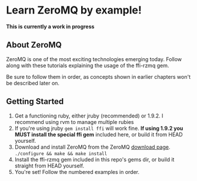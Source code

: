 # Learn ZeroMQ by example! #

**This is currently a work in progress**

## About ZeroMQ ##

ZeroMQ is one of the most exciting technologies emerging today. Follow along with these tutorials explaining the usage of the ffi-rzmq gem.

Be sure to follow them in order, as concepts shown in earlier chapters won't be described later on.

## Getting Started ##


1. Get a functioning ruby, either jruby (recommended) or 1.9.2. I recommend using rvm to manage multiple rubies
2. If you're using jruby `gem install ffi` will work fine. **If using 1.9.2 you MUST install the special ffi gem** included here, or build it from HEAD yourself.
3. Download and install ZeroMQ from the ZeroMQ [download page](http://www.zeromq.org/area:download). `./configure && make && make install`
4. Install the ffi-rzmq gem included in this repo's gems dir, or build it straight from HEAD yourself.
5. You're set! Follow the numbered examples in order.
